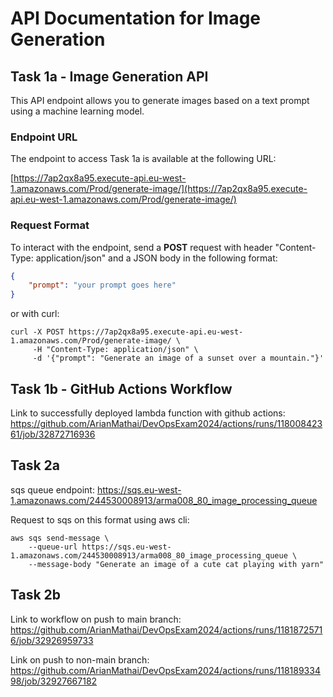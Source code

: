 # API Documentation for Image Generation

## Task 1a - Image Generation API

This API endpoint allows you to generate images based on a text prompt using a machine learning model.

### Endpoint URL
The endpoint to access Task 1a is available at the following URL:

[https://7ap2qx8a95.execute-api.eu-west-1.amazonaws.com/Prod/generate-image/](https://7ap2qx8a95.execute-api.eu-west-1.amazonaws.com/Prod/generate-image/)

### Request Format

To interact with the endpoint, send a **POST** request with header "Content-Type: application/json" and a JSON body in the following format:

```json
{
    "prompt": "your prompt goes here"
}
```
or with curl:

```
curl -X POST https://7ap2qx8a95.execute-api.eu-west-1.amazonaws.com/Prod/generate-image/ \
     -H "Content-Type: application/json" \
     -d '{"prompt": "Generate an image of a sunset over a mountain."}'
```

## Task 1b - GitHub Actions Workflow

Link to successfully deployed lambda function with github actions:
https://github.com/ArianMathai/DevOpsExam2024/actions/runs/11800842361/job/32872716936


## Task 2a

sqs queue endpoint:
https://sqs.eu-west-1.amazonaws.com/244530008913/arma008_80_image_processing_queue

Request to sqs on this format using aws cli:

```
aws sqs send-message \
    --queue-url https://sqs.eu-west-1.amazonaws.com/244530008913/arma008_80_image_processing_queue \
    --message-body "Generate an image of a cute cat playing with yarn"
```

## Task 2b

Link to workflow on push to main branch:
https://github.com/ArianMathai/DevOpsExam2024/actions/runs/11818725716/job/32926959733

Link on push to non-main branch:
https://github.com/ArianMathai/DevOpsExam2024/actions/runs/11818933498/job/32927667182
